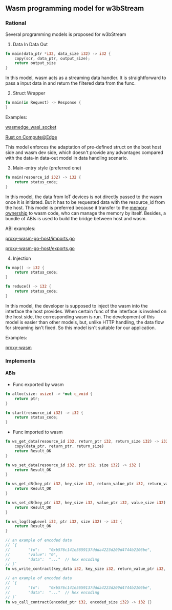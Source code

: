 ## Wasm programming model for w3bStream

### Rational

Several programming models is proposed for w3bStream

1. Data In Data Out

```rust
fn main(data_ptr *i32, data_size i32) -> i32 {
    copy(scr, data_ptr, output_size);
    return output_size
}
```

In this model, wasm acts as a streaming data handler. It is straightforward to pass a input data in and return the filtered data from the func.

2. Struct Wrapper

```rust
fn main(in Request) -> Response {
}
```

Examples:

[wasmedge_wasi_socket](https://github.com/second-state/wasmedge_wasi_socket/blob/main/_examples/http_server/src/main.rs#L15)

[Rust on Compute@Edge](https://developer.fastly.com/learning/compute/rust/#main-interface)

This model enforces the adaptation of pre-defined struct on the bost host side and wasm dev side, which doesn't provide any advantages compared with the data-in data-out model in data handling scenario.

3. Main-entry style (preferred one)

```rust
fn main(resource_id i32) -> i32 {
    return status_code;
}
```

In this model, the data from IoT devices is not directly passed to the wasm once it is initiated. But it has to be requested data with the resource_id from the host. This model is preferred because it transfer to the [memory ownership](https://github.com/proxy-wasm/spec/tree/master/abi-versions#memory-ownership) to wasm code, who can manage the memory by itself. Besides, a bundle of ABIs is used to build the bridge between host and wasm.

ABI examples:

[proxy-wasm-go-host/imports.go](https://github.com/mosn/proxy-wasm-go-host/blob/main/proxywasm/v2/imports.go)

[proxy-wasm-go-host/exports.go](https://github.com/mosn/proxy-wasm-go-host/blob/main/proxywasm/v2/exports.go)

4. Injection

```rust
fn map() -> i32 {
    return status_code; 
}

fn reduce() -> i32 {
    return status_code;
}
```

In this model, the developer is supposed to inject the wasm into the interface the host provides. When certain func of the interface is invoked on the host side, the corresponding wasm is run. The development of this model is easier than other models, but, unlike HTTP handling, the data flow for streaming isn't fixed. So this model isn't suitable for our application.

Examples:

[proxy-wasm](https://github.com/proxy-wasm/spec/tree/master/abi-versions/vNEXT)

### Implements

#### ABIs

- Func exported by wasm

```rust
fn alloc(size: usize) -> *mut c_void {
    return ptr;
}

fn start(resource_id i32) -> i32 {
    return status_code;
}
```

- Func imported to wasm

```rust
fn ws_get_data(resource_id i32, return_ptr i32, return_size i32) -> i32 {
    copy(data_ptr, return_ptr, return_size)
    return Result_OK
}

fn ws_set_data(resource_id i32, ptr i32, size i32) -> i32 {
    return Result_OK
}

fn ws_get_dB(key_ptr i32, key_size i32, return_value_ptr i32, return_value_size i32) -> i32 {
    return Result_OK
}

fn ws_set_dB(key_ptr i32, key_size i32, value_ptr i32, value_size i32) -> i32 {
    return Result_OK
}

fn ws_log(logLevel i32, ptr i32, size i32) -> i32 {
    return Result_OK
}

// an example of encoded data
// `{
//        "to":    "0xb576c141e5659137ddda4223d209d4744b2106be",
//        "value": "0",
//        "data":  "..."  // hex encoding 
// }`
fn ws_write_contract(key_data i32, key_size i32, return_value_ptr i32, return_value_size i32) -> i32 {}

// an example of encoded data
// `{
//        "to":    "0xb576c141e5659137ddda4223d209d4744b2106be",
//        "data":  "..."  // hex encoding 
// }`
fn ws_call_contract(encoded_ptr i32, encoded_size i32) -> i32 {}
```

